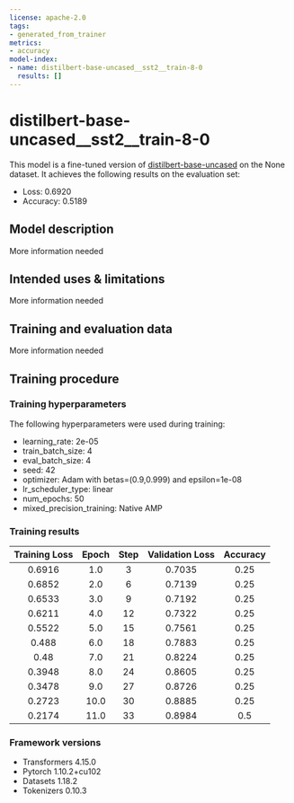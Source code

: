 ```yaml
---
license: apache-2.0
tags:
- generated_from_trainer
metrics:
- accuracy
model-index:
- name: distilbert-base-uncased__sst2__train-8-0
  results: []
---
```


<!-- This model card has been generated automatically according to the information the Trainer had access to. You
should probably proofread and complete it, then remove this comment. -->

# distilbert-base-uncased__sst2__train-8-0

This model is a fine-tuned version of [distilbert-base-uncased](https://huggingface.co/distilbert-base-uncased) on the None dataset.
It achieves the following results on the evaluation set:
- Loss: 0.6920
- Accuracy: 0.5189

## Model description

More information needed

## Intended uses & limitations

More information needed

## Training and evaluation data

More information needed

## Training procedure

### Training hyperparameters

The following hyperparameters were used during training:
- learning_rate: 2e-05
- train_batch_size: 4
- eval_batch_size: 4
- seed: 42
- optimizer: Adam with betas=(0.9,0.999) and epsilon=1e-08
- lr_scheduler_type: linear
- num_epochs: 50
- mixed_precision_training: Native AMP

### Training results

| Training Loss | Epoch | Step | Validation Loss | Accuracy |
|:-------------:|:-----:|:----:|:---------------:|:--------:|
| 0.6916        | 1.0   | 3    | 0.7035          | 0.25     |
| 0.6852        | 2.0   | 6    | 0.7139          | 0.25     |
| 0.6533        | 3.0   | 9    | 0.7192          | 0.25     |
| 0.6211        | 4.0   | 12   | 0.7322          | 0.25     |
| 0.5522        | 5.0   | 15   | 0.7561          | 0.25     |
| 0.488         | 6.0   | 18   | 0.7883          | 0.25     |
| 0.48          | 7.0   | 21   | 0.8224          | 0.25     |
| 0.3948        | 8.0   | 24   | 0.8605          | 0.25     |
| 0.3478        | 9.0   | 27   | 0.8726          | 0.25     |
| 0.2723        | 10.0  | 30   | 0.8885          | 0.25     |
| 0.2174        | 11.0  | 33   | 0.8984          | 0.5      |


### Framework versions

- Transformers 4.15.0
- Pytorch 1.10.2+cu102
- Datasets 1.18.2
- Tokenizers 0.10.3
